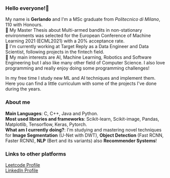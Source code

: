 ### Hello everyone!👋

My name is **Gerlando** and I'm a MSc graduate from _Politecnico di Milano_, 110 with Honours.</br>
🔭 My Master Thesis about Multi-armed bandits in non-stationary environments was selected for the European Conference of Machine Learning 2021 (ECML2021) with a 20% acceptance rate.</br>
💼 I'm currently working at Target Reply as a Data Engineer and Data Scientist, following projects in the fintech field.<br>
📖 My main interests are AI, Machine Learning, Robotics and Software Engineering but I also like many other field of Computer Science. I also love programming and really enjoy doing some programming challenges!<br>

In my free time I study new ML and AI techniques and implement them. Here you can find a little curriculum with some of the projects I've done during the years.

### About me

**Main Languages**: C, C++, Java and Python.<br>
**Most used libraries and frameworks**: Scikit-learn, Scikit-image, Pandas, Matplotlib, Tensorflow, Keras, Pytorch.<br>
**What am I currently doing?**: I'm studying and mastering novel techniques for **Image Segmentation** (U-Net with DWT), **Object Detection** (Fast RCNN, Faster RCNN), **NLP** (Bert and its variants) also **Recommender Systems**!<br>

### Links to other platforms

<a href="https://leetcode.com/GRX96/" target="_blank">Leetcode Profile</a><br>
<a href="https://www.linkedin.com/in/gerlando-re/" target="_blank">LinkedIn Profile</a>

